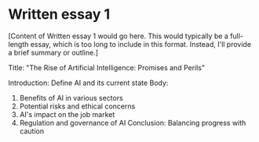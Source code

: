 # Written essay 1

[Content of Written essay 1 would go here. This would typically be a full-length essay, which is too long to include in this format. Instead, I'll provide a brief summary or outline.]

Title: "The Rise of Artificial Intelligence: Promises and Perils"

Introduction: Define AI and its current state
Body:
1. Benefits of AI in various sectors
2. Potential risks and ethical concerns
3. AI's impact on the job market
4. Regulation and governance of AI
Conclusion: Balancing progress with caution
